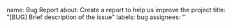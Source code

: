 name: Bug Report
about: Create a report to help us improve the project
title: "[BUG] Brief description of the issue"
labels: bug
assignees: ''
